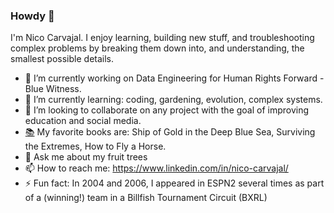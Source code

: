 ### Howdy 👋

I'm Nico Carvajal. I enjoy learning, building new stuff, and troubleshooting complex problems by breaking them down into, and understanding, the smallest possible details.

- 🔭 I’m currently working on Data Engineering for Human Rights Forward - Blue Witness.
- 🌱 I’m currently learning: coding, gardening, evolution, complex systems.
- 👯 I’m looking to collaborate on any project with the goal of improving education and social media.
- [:books:]("#" ":books:") My favorite books are: Ship of Gold in the Deep Blue Sea, Surviving the Extremes, How to Fly a Horse.
- 💬 Ask me about my fruit trees
- 📫 How to reach me: https://www.linkedin.com/in/nico-carvajal/
- ⚡ Fun fact: In 2004 and 2006, I appeared in ESPN2 several times as part of a (winning!) team in a Billfish Tournament Circuit (BXRL)

